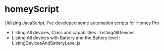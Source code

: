 # homeyScript
Utilizing JavaScript, I've developed some automation scripts for Homey Pro

- Listing All devices, Class and capabilities : ListingAllDevices
- Listing All devices with Battery and the Battery level : ListingDevicesAndBatteryLevel.js
